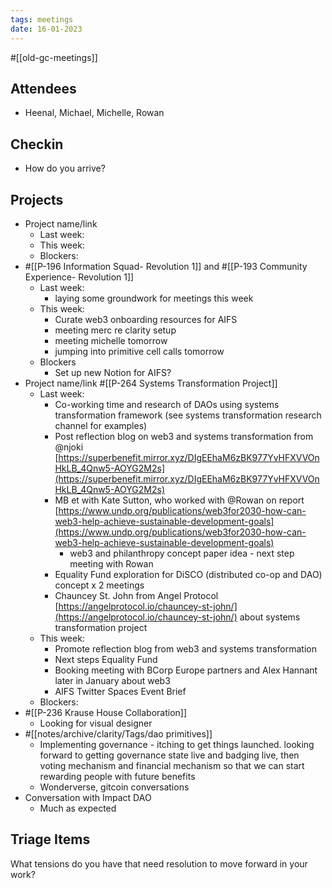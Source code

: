 ```yaml
---
tags: meetings
date: 16-01-2023
---
```

#[[old-gc-meetings]] 
## Attendees
- Heenal, Michael, Michelle, Rowan

## Checkin
- How do you arrive?


## Projects
- Project name/link
	- Last week:
	- This week:
	- Blockers:
- #[[P-196 Information Squad- Revolution 1]] and #[[P-193 Community Experience- Revolution 1]] 
	- Last week:
		- laying some groundwork for meetings this week
	- This week:
		- Curate web3 onboarding resources for AIFS
		- meeting merc re clarity setup
		- meeting michelle tomorrow
		- jumping into primitive cell calls tomorrow
	- Blockers
		- Set up new Notion for AIFS?
- Project name/link #[[P-264 Systems Transformation Project]] 
	- Last week:
		- Co-working time and research of DAOs using systems transformation framework (see systems transformation research channel for examples)
		- Post reflection blog on web3 and systems transformation from @njoki  [https://superbenefit.mirror.xyz/DIgEEhaM6zBK977YvHFXVVOnHkLB_4Qnw5-AOYG2M2s](https://superbenefit.mirror.xyz/DIgEEhaM6zBK977YvHFXVVOnHkLB_4Qnw5-AOYG2M2s) 
		- MB et with Kate Sutton, who worked with @Rowan on report [https://www.undp.org/publications/web3for2030-how-can-web3-help-achieve-sustainable-development-goals](https://www.undp.org/publications/web3for2030-how-can-web3-help-achieve-sustainable-development-goals) 
			- web3 and philanthropy concept paper idea - next step meeting with Rowan
		- Equality Fund exploration for DiSCO (distributed co-op and DAO) concept x 2 meetings 
		- Chauncey St. John from Angel Protocol [https://angelprotocol.io/chauncey-st-john/](https://angelprotocol.io/chauncey-st-john/)  about systems transformation project
	- This week:
		- Promote reflection blog from web3 and systems transformation
		- Next steps Equality Fund
		- Booking meeting with BCorp Europe partners and Alex Hannant later in January about web3
		- AIFS Twitter Spaces Event Brief
	- Blockers:
- #[[P-236 Krause House Collaboration]]
	- Looking for visual designer
- #[[notes/archive/clarity/Tags/dao primitives]] 
	- Implementing governance - itching to get things launched. looking forward to getting governance state live and badging live, then voting mechanism and financial mechanism so that we can start rewarding people with future benefits
	- Wonderverse, gitcoin conversations
- Conversation with Impact DAO
	- Much as expected


## Triage Items
What tensions do you have that need resolution to move forward in your work?

